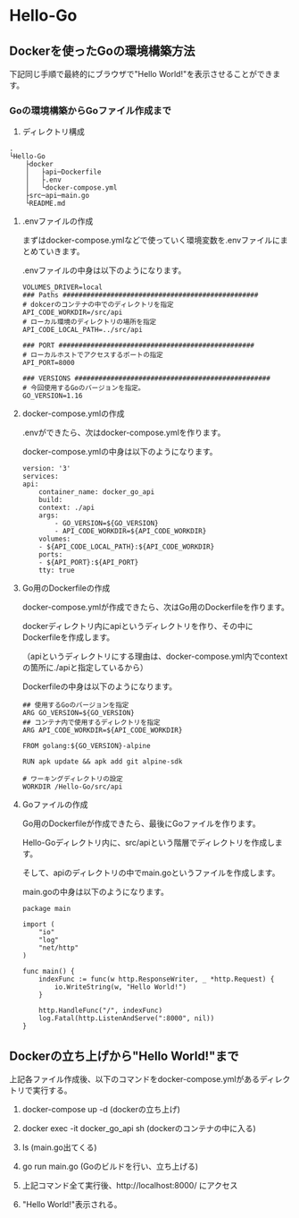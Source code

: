 # Hello-Go

## Dockerを使ったGoの環境構築方法

下記同じ手順で最終的にブラウザで"Hello World!"を表示させることができます。

### Goの環境構築からGoファイル作成まで

1. ディレクトリ構成
    
```
.
└Hello-Go
    ├docker
    │   ├api─Dockerfile
    │   ├.env
    │   └docker-compose.yml
    ├src─api─main.go
    └README.md
```

1. .envファイルの作成

    まずはdocker-compose.ymlなどで使っていく環境変数を.envファイルにまとめていきます。

    .envファイルの中身は以下のようになります。

    ```
    VOLUMES_DRIVER=local
    ### Paths #################################################
    # dokcerのコンテナの中でのディレクトリを指定
    API_CODE_WORKDIR=/src/api
    # ローカル環境のディレクトリの場所を指定
    API_CODE_LOCAL_PATH=../src/api
    
    ### PORT #################################################
    # ローカルホストでアクセスするポートの指定
    API_PORT=8000
    
    ### VERSIONS #################################################
    # 今回使用するGoのバージョンを指定。
    GO_VERSION=1.16
    ```

1. docker-compose.ymlの作成

    .envができたら、次はdocker-compose.ymlを作ります。

    docker-compose.ymlの中身は以下のようになります。

    ```
    version: '3'
    services:
    api:
        container_name: docker_go_api
        build:
        context: ./api
        args:
            - GO_VERSION=${GO_VERSION}
            - API_CODE_WORKDIR=${API_CODE_WORKDIR}
        volumes:
        - ${API_CODE_LOCAL_PATH}:${API_CODE_WORKDIR}
        ports:
        - ${API_PORT}:${API_PORT}
        tty: true
    ```

1. Go用のDockerfileの作成

    docker-compose.ymlが作成できたら、次はGo用のDockerfileを作ります。

    dockerディレクトリ内にapiというディレクトリを作り、その中にDockerfileを作成します。

    （apiというディレクトリにする理由は、docker-compose.yml内でcontextの箇所に./apiと指定しているから）

    Dockerfileの中身は以下のようになります。

    ```
    ## 使用するGoのバージョンを指定
    ARG GO_VERSION=${GO_VERSION}
    ## コンテナ内で使用するディレクトリを指定
    ARG API_CODE_WORKDIR=${API_CODE_WORKDIR}

    FROM golang:${GO_VERSION}-alpine

    RUN apk update && apk add git alpine-sdk

    # ワーキングディレクトリの設定
    WORKDIR /Hello-Go/src/api
    ```

1. Goファイルの作成

    Go用のDockerfileが作成できたら、最後にGoファイルを作ります。

    Hello-Goディレクトリ内に、src/apiという階層でディレクトリを作成します。

    そして、apiのディレクトリの中でmain.goというファイルを作成します。

    main.goの中身は以下のようになります。

    ```
    package main
    
    import (
        "io"
        "log"
        "net/http"
    )
    
    func main() {
        indexFunc := func(w http.ResponseWriter, _ *http.Request) {
            io.WriteString(w, "Hello World!")
        }
    
        http.HandleFunc("/", indexFunc)
        log.Fatal(http.ListenAndServe(":8000", nil))
    }
    ```


## Dockerの立ち上げから"Hello World!"まで

上記各ファイル作成後、以下のコマンドをdocker-compose.ymlがあるディレクトリで実行する。

1. docker-compose up -d (dockerの立ち上げ)
1. docker exec -it docker_go_api sh (dockerのコンテナの中に入る)
1. ls (main.go出てくる)
1. go run main.go (Goのビルドを行い、立ち上げる)

1. 上記コマンド全て実行後、http://localhost:8000/ にアクセス
1. "Hello World!"表示される。

